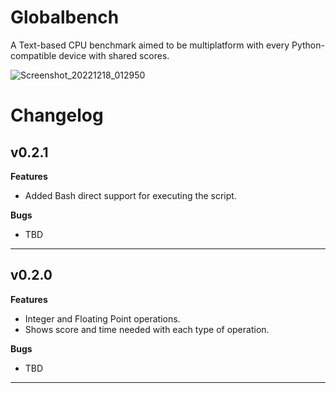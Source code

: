 # Globalbench
A Text-based CPU benchmark aimed to be multiplatform with every Python-compatible device with shared scores.

![Screenshot_20221218_012950](https://user-images.githubusercontent.com/84983282/208271360-d12cd568-3c80-4f76-8dfe-26c9a0c3aa82.png)

# Changelog

<h2>v0.2.1</h2>

<b>Features</b>

- Added Bash direct support for executing the script.

<b>Bugs</b>

- TBD

<hr>

<h2>v0.2.0</h2>

<b>Features</b>

- Integer and Floating Point operations.
- Shows score and time needed with each type of operation.

<b>Bugs</b>

- TBD

<hr>
